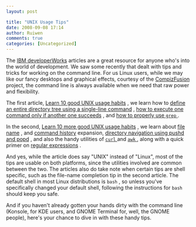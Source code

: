 ```yaml
---
layout: post

title: "UNIX Usage Tips"
date: 2008-09-08 17:14
author: Ruiwen
comments: true
categories: [Uncategorized]
---
```

The <a href="http://www.ibm.com/developerworks/">IBM developerWorks</a> articles are a great resource for anyone who's into the world of development. We saw some recently that dealt with tips and tricks for working on the command line. For us Linux users, while we may like our fancy desktops and graphical effects, courtesy of the <a href="http://www.compiz-fusion.org/">CompizFusion</a> project, the command line is always available when we need that raw power and flexibility.

The first article, <a href="http://www.ibm.com/developerworks/aix/library/au-badunixhabits.html?S_TACT=105AGX20&amp;S_CMP=EDU">Learn 10 good UNIX usage habits</a> , we learn how to <a href="http://www.ibm.com/developerworks/aix/library/au-badunixhabits.html?S_TACT=105AGX20&amp;S_CMP=EDU#one">define an entire directory tree using a single-line command</a> , <a href="http://www.ibm.com/developerworks/aix/library/au-badunixhabits.html?S_TACT=105AGX20&amp;S_CMP=EDU#three">how to execute one command only if another one succeeds</a> , and <a href="http://www.ibm.com/developerworks/aix/library/au-badunixhabits.html?S_TACT=105AGX20&amp;S_CMP=EDU#nine">how to properly use <code>grep</code> </a> .

In the second, <a href="http://www.ibm.com/developerworks/aix/library/au-unixtips/index.html?S_TACT=105AGX20&amp;S_CMP=EDU">Learn 10 more good UNIX usage habits</a> , we learn about <a href="http://www.ibm.com/developerworks/aix/library/au-unixtips/index.html?S_TACT=105AGX20&amp;S_CMP=EDU#N100E7">file name</a> , and <a href="http://www.ibm.com/developerworks/aix/library/au-unixtips/index.html?S_TACT=105AGX20&amp;S_CMP=EDU#N10194">command history</a> expansion, <a href="http://www.ibm.com/developerworks/aix/library/au-unixtips/index.html?S_TACT=105AGX20&amp;S_CMP=EDU#N101F6">directory navigation using pushd and popd</a> , and also the handy utilities of <a href="http://www.ibm.com/developerworks/aix/library/au-unixtips/index.html?S_TACT=105AGX20&amp;S_CMP=EDU#N102E0"><code>curl</code> </a> and <a href="http://www.ibm.com/developerworks/aix/library/au-unixtips/index.html?S_TACT=105AGX20&amp;S_CMP=EDU#N10460"><code>awk</code> </a> , along with a quick primer on <a href="http://www.ibm.com/developerworks/aix/library/au-unixtips/index.html?S_TACT=105AGX20&amp;S_CMP=EDU#N10338">regular expressions</a> .

And yes, while the article does say &quot;UNIX&quot; instead of &quot;Linux&quot;, most of the tips are usable on both platforms, since the utilities involved are common between the two. The articles also do take note when certain tips are shell specific, such as the file-name completion tip in the second article. The default shell in most Linux distributions is <code>bash</code> , so unless you've specifically changed your default shell, following the instructions for <code>bash</code> should keep you safe.

And if you haven't already gotten your hands dirty with the command line (Konsole, for KDE users, and GNOME Terminal for, well, the GNOME people), here's your chance to dive in with these handy tips.

